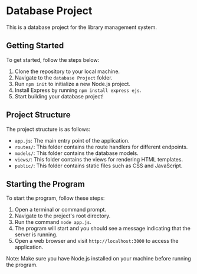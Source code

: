 # Database Project

This is a database project for the library management system.

## Getting Started

To get started, follow the steps below:

1. Clone the repository to your local machine.
2. Navigate to the `database Project` folder.
3. Run `npm init` to initialize a new Node.js project.
4. Install Express by running `npm install express ejs`.
5. Start building your database project!

## Project Structure

The project structure is as follows:
- `app.js`: The main entry point of the application.
- `routes/`: This folder contains the route handlers for different endpoints.
- `models/`: This folder contains the database models.
- `views/`: This folder contains the views for rendering HTML templates.
- `public/`: This folder contains static files such as CSS and JavaScript.

## Starting the Program
To start the program, follow these steps:
1. Open a terminal or command prompt.
2. Navigate to the project's root directory.
3. Run the command `node app.js`.
4. The program will start and you should see a message indicating that the server is running.
5. Open a web browser and visit `http://localhost:3000` to access the application.

Note: Make sure you have Node.js installed on your machine before running the program.